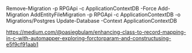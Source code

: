 Remove-Migration -p RPGApi -c ApplicationContextDB -Force
Add-Migration AddEntityFileMigration -p RPGApi -c ApplicationContextDB -o Migrations/Postgres
Update-Database -Context ApplicationContextDB



https://medium.com/@oasiegbulam/enhancing-class-to-record-mapping-in-c-with-automapper-exploring-forctorparam-and-constructusing-e5f9cf91aab1
